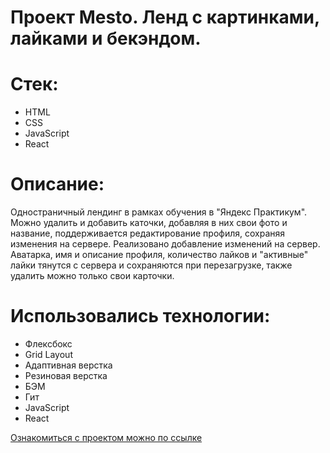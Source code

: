 # Проект Mesto. Ленд с картинками, лайками и бекэндом. 
# Стек:
* HTML
* CSS
* JavaScript
* React
# Описание:
Одностраничный лендинг в рамках обучения в "Яндекс Практикум". Можно удалить и добавить каточки, добавляя в них свои фото и название, поддерживается редактирование профиля, сохраняя изменения на сервере. Реализовано добавление изменений на сервер. Аватарка, имя и описание профиля, количество лайков и "активные" лайки тянутся с сервера и сохраняются при перезагрузке, также удалить можно только свои карточки.
# Использовались технологии:
* Флексбокс
* Grid Layout
* Адаптивная верстка
* Резиновая верстка
* БЭМ
* Гит
* JavaScript
* React

[Ознакомиться с проектом можно по ссылке](https://wanderwize.github.io/mesto-react/)
